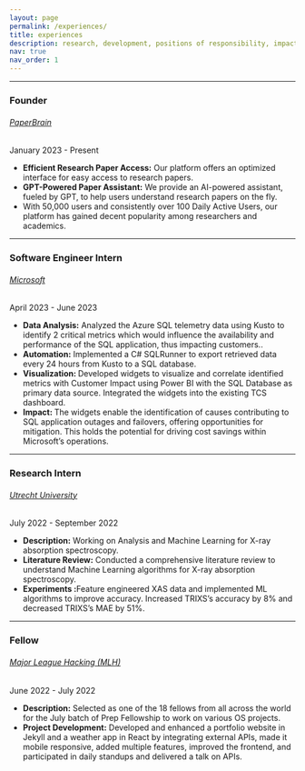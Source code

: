 ```yaml
---
layout: page
permalink: /experiences/
title: experiences
description: research, development, positions of responsibility, impact .
nav: true
nav_order: 1
---
```


<hr>
<div class="projects">
    <div class="container">
        <h3>Founder</h3>
        <h6><a href="https://paperbrainv2.vercel.app/">PaperBrain</a></h6>
        <p>January 2023 - Present</p>
        <ul>
        <li><b>Efficient Research Paper Access:</b> Our platform offers an optimized interface for easy access to research papers.</li>
        <li><b>GPT-Powered Paper Assistant:</b> We provide an AI-powered assistant, fueled by GPT, to help users understand research papers on the fly.</li>
        <li>With 50,000 users and consistently over 100 Daily Active Users, our platform has gained decent popularity among researchers and academics.</li>
        </ul>
    </div>
    <hr>
    <div class="container">
        <h3>Software Engineer Intern</h3>
        <h6><a href="https://www.microsoft.com/en-in/">Microsoft </a></h6>
        <p>April 2023 - June 2023</p>
        <ul>
            <li><b>Data Analysis:</b> Analyzed the Azure SQL telemetry data using Kusto to identify 2 critical metrics which would influence the availability and performance of the SQL application, thus impacting customers..</li>
            <li><b>Automation:</b> Implemented a C# SQLRunner to export retrieved data every 24 hours from Kusto to a SQL database.</li>
            <li><b>Visualization: </b>Developed widgets to visualize and correlate identified metrics with Customer Impact using Power BI with the SQL Database as primary data source. Integrated the widgets into the existing TCS dashboard.</li>
            <li><b>Impact: </b>The widgets enable the identification of causes contributing to SQL application outages and failovers, offering opportunities for mitigation. This holds the potential for driving cost savings within Microsoft’s operations.</li>
        </ul>
    </div>
    <hr>
    <div class="container">
        <h3>Research Intern</h3>
        <h6><a href="https://www.uu.nl/en">Utrecht University</a></h6>
        <p>July 2022 - September 2022</p>
        <ul>
            <li><b>Description:</b> Working on Analysis and Machine Learning for X-ray absorption spectroscopy.</li>
            <li><b>Literature Review:</b> Conducted a comprehensive literature review to understand Machine Learning algorithms for X-ray absorption spectroscopy.</li>
            <li><b>Experiments :</b>Feature engineered XAS data and implemented ML algorithms to improve accuracy. Increased TRIXS’s accuracy by 8% and decreased TRIXS’s MAE by 51%.</li>
        </ul>
    </div>
    <hr>
    <div class="container">
        <h3>Fellow</h3>
        <h6><a href="https://mlh.io/">Major League Hacking (MLH)</a></h6>
        <p>June 2022 - July 2022</p>
        <ul>
            <li><b>Description:</b> Selected as one of the 18 fellows from all across the world for the July batch of Prep Fellowship to work on various OS projects.
            <li><b> Project Development:</b> Developed and enhanced a portfolio website in Jekyll and a weather app in React by integrating external APIs, made it mobile responsive, added multiple features, improved the frontend, and participated in daily standups and delivered a talk on APIs.
        </ul>
    </div>